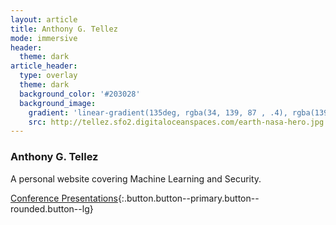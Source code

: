 ```yaml
---
layout: article
title: Anthony G. Tellez
mode: immersive
header:
  theme: dark
article_header:
  type: overlay
  theme: dark
  background_color: '#203028'
  background_image:
    gradient: 'linear-gradient(135deg, rgba(34, 139, 87 , .4), rgba(139, 34, 139, .4))'
    src: http://tellez.sfo2.digitaloceanspaces.com/earth-nasa-hero.jpg
---
```




### Anthony G. Tellez  
A personal website covering Machine Learning and Security.

[Conference Presentations](/archive.html?tag=Conference){:.button.button--primary.button--rounded.button--lg}

